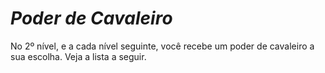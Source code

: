 # *Poder de Cavaleiro*

No 2º nível, e a cada nível seguinte, você recebe um poder de cavaleiro a sua escolha. Veja a lista a seguir.